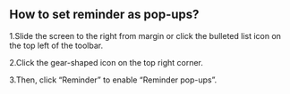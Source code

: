 ## How to set reminder as pop-ups?
1.Slide the screen to the right from margin or click the bulleted list icon on the top left of the toolbar.

2.Click the gear-shaped icon on the top right corner.

3.Then, click “Reminder” to enable “Reminder pop-ups”.



